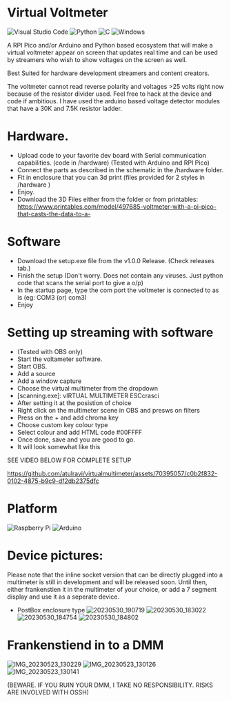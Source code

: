 # Virtual Voltmeter
![Visual Studio Code](https://img.shields.io/badge/Visual%20Studio%20Code-0078d7.svg?style=for-the-badge&logo=visual-studio-code&logoColor=white)
![Python](https://img.shields.io/badge/python-3670A0?style=for-the-badge&logo=python&logoColor=ffdd54)
![C](https://img.shields.io/badge/c-%2300599C.svg?style=for-the-badge&logo=c&logoColor=white)
![Windows](https://img.shields.io/badge/Windows-0078D6?style=for-the-badge&logo=windows&logoColor=white)

A RPI Pico and/or Arduino and Python based ecosystem that will make a virtual voltmeter appear on screen that updates real time and can be used by streamers  who wish to show voltages on the screen as well. 

Best Suited for hardware development streamers and content creators. 

The voltmeter cannot read reverse polarity and voltages >25 volts right now because of the resistor divider used. Feel free to hack at the device and code if ambitious. I have used the arduino based voltage detector modules that have a 30K and 7.5K resistor ladder.

# Hardware.
- Upload code to your favorite dev board with Serial communication capabilities. (code in /hardware)
(Tested with Arduino and RPI Pico)
- Connect the parts as described in the schematic in the /hardware folder. 
- Fit in enclosure that you can 3d print (files provided for 2 styles in /hardware )
- Enjoy. 
- Download the 3D Files either from the folder or from printables: https://www.printables.com/model/497685-voltmeter-with-a-pi-pico-that-casts-the-data-to-a-

# Software
- Download the setup.exe file from the v1.0.0 Release. (Check releases tab.)
- Finish the setup (Don't worry. Does not contain any viruses. Just python code that scans the serial port to give a o/p)
- In the startup page, type the com port the voltmeter is connected to as is (eg: COM3 (or) com3)
- Enjoy

# Setting up streaming with software
- (Tested with OBS only)
- Start the voltameter software. 
- Start OBS.
- Add a source
- Add a window capture
- Choose the virtual multimeter from the dropdown
- [scanning.exe]: vIRTUAL MULTIMETER ESCcrasci
- After setting it at the posistion of choice
- Right click on the multimeter scene in OBS and presws on filters
- Press on the + and add chroma key
- Choose custom key colour type
- Select colour and add HTML code #00FFFF
- Once done, save and you are good to go. 
- It will look somewhat like this

SEE VIDEO BELOW FOR COMPLETE SETUP


https://github.com/atulravi/virtualmultimeter/assets/70395057/c0b2f832-0102-4875-b9c9-df2db2375dfc

# Platform
![Raspberry Pi](https://img.shields.io/badge/-RaspberryPi-C51A4A?style=for-the-badge&logo=Raspberry-Pi)
![Arduino](https://img.shields.io/badge/-Arduino-00979D?style=for-the-badge&logo=Arduino&logoColor=white)

# Device pictures:
Please note that the inline socket version that can be directly plugged into a multimeter is still in development and will be released soon. Until then, either frankenstien it in the multimeter of your choice, or add a 7 segment display and use it as a seperate device.
- PostBox enclosure type
![20230530_190719](https://github.com/atulravi/virtualmultimeter/assets/70395057/886c8601-9f3b-4395-b558-80452144dd57)
![20230530_183022](https://github.com/atulravi/virtualmultimeter/assets/70395057/d5579a00-fdb0-4b23-a273-0104083aa9fa)
![20230530_184754](https://github.com/atulravi/virtualmultimeter/assets/70395057/8eaf6398-b166-4471-b4b6-18d12a969307)
![20230530_184802](https://github.com/atulravi/virtualmultimeter/assets/70395057/f4b91710-fa15-4bba-998d-dce4134e4bcd)

# Frankenstiend in to a DMM

![IMG_20230523_130229](https://github.com/atulravi/virtualmultimeter/assets/70395057/21cccf3f-9548-4838-b2d3-94e37126521e)
![IMG_20230523_130126](https://github.com/atulravi/virtualmultimeter/assets/70395057/298bda2b-9f75-4905-9c20-87a471f65506)
![IMG_20230523_130141](https://github.com/atulravi/virtualmultimeter/assets/70395057/77543f32-330d-46b6-87f9-51fa0e103909)

(BEWARE. IF YOU RUIN YOUR DMM, I TAKE NO RESPONSIBILITY. RISKS ARE INVOLVED WITH OSSH)
